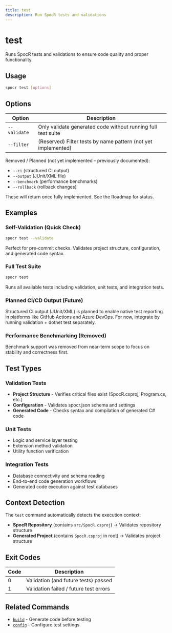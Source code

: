 ```yaml
---
title: test
description: Run SpocR tests and validations
---
```


# test

Runs SpocR tests and validations to ensure code quality and proper functionality.

## Usage

```bash
spocr test [options]
```

## Options

| Option       | Description                                                   |
| ------------ | ------------------------------------------------------------- |
| `--validate` | Only validate generated code without running full test suite  |
| `--filter`   | (Reserved) Filter tests by name pattern (not yet implemented) |

Removed / Planned (not yet implemented – previously documented):

- `--ci` (structured CI output)
- `--output` (JUnit/XML file)
- `--benchmark` (performance benchmarks)
- `--rollback` (rollback changes)

These will return once fully implemented. See the Roadmap for status.

## Examples

### Self-Validation (Quick Check)

```bash
spocr test --validate
```

Perfect for pre-commit checks. Validates project structure, configuration, and generated code syntax.

### Full Test Suite

```bash
spocr test
```

Runs all available tests including validation, unit tests, and integration tests.

### Planned CI/CD Output (Future)

Structured CI output (JUnit/XML) is planned to enable native test reporting in platforms like GitHub Actions and Azure DevOps. For now, integrate by running validation + dotnet test separately.

### Performance Benchmarking (Removed)

Benchmark support was removed from near-term scope to focus on stability and correctness first.

## Test Types

### Validation Tests

- **Project Structure** - Verifies critical files exist (SpocR.csproj, Program.cs, etc.)
- **Configuration** - Validates spocr.json schema and settings
- **Generated Code** - Checks syntax and compilation of generated C# code

### Unit Tests

- Logic and service layer testing
- Extension method validation
- Utility function verification

### Integration Tests

- Database connectivity and schema reading
- End-to-end code generation workflows
- Generated code execution against test databases

## Context Detection

The `test` command automatically detects the execution context:

- **SpocR Repository** (contains `src/SpocR.csproj`) → Validates repository structure
- **Generated Project** (contains `SpocR.csproj` in root) → Validates project structure

## Exit Codes

| Code | Description                            |
| ---- | -------------------------------------- |
| 0    | Validation (and future tests) passed   |
| 1    | Validation failed / future test errors |

## Related Commands

- [`build`](./build) - Generate code before testing
- [`config`](./config) - Configure test settings
